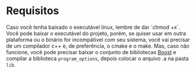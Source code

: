 
# Requisitos
Caso você tenha baixado o executável linux, lembre de dar ´chmod +x´.   
Você pode baixar o executável do projeto, porém, se quiser usar em outra 
plataforma ou o binário for incompátivel com seu sistema, você vai precisar de um compilador c++ e, de preferência, o cmake e o make. 
Mas, caso não funcione, você pode precisar baixar o conjunto de 
bibliotecas [Boost](https://www.boost.org/) e compilar a biblioteca 
`program_options`, depois colocar o arquivo .a na pasta `lib`.

